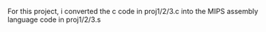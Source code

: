 For this project, i converted the c code in proj1/2/3.c into the MIPS assembly language code in proj1/2/3.s
